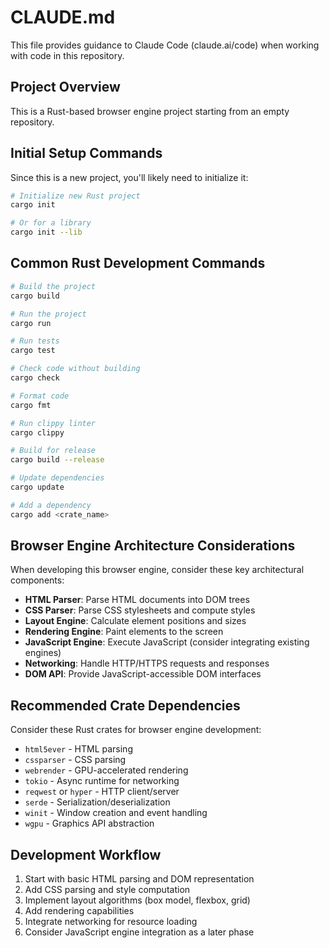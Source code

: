 # CLAUDE.md

This file provides guidance to Claude Code (claude.ai/code) when working with code in this repository.

## Project Overview

This is a Rust-based browser engine project starting from an empty repository.

## Initial Setup Commands

Since this is a new project, you'll likely need to initialize it:

```bash
# Initialize new Rust project
cargo init

# Or for a library
cargo init --lib
```

## Common Rust Development Commands

```bash
# Build the project
cargo build

# Run the project
cargo run

# Run tests
cargo test

# Check code without building
cargo check

# Format code
cargo fmt

# Run clippy linter
cargo clippy

# Build for release
cargo build --release

# Update dependencies
cargo update

# Add a dependency
cargo add <crate_name>
```

## Browser Engine Architecture Considerations

When developing this browser engine, consider these key architectural components:

- **HTML Parser**: Parse HTML documents into DOM trees
- **CSS Parser**: Parse CSS stylesheets and compute styles
- **Layout Engine**: Calculate element positions and sizes
- **Rendering Engine**: Paint elements to the screen
- **JavaScript Engine**: Execute JavaScript (consider integrating existing engines)
- **Networking**: Handle HTTP/HTTPS requests and responses
- **DOM API**: Provide JavaScript-accessible DOM interfaces

## Recommended Crate Dependencies

Consider these Rust crates for browser engine development:

- `html5ever` - HTML parsing
- `cssparser` - CSS parsing
- `webrender` - GPU-accelerated rendering
- `tokio` - Async runtime for networking
- `reqwest` or `hyper` - HTTP client/server
- `serde` - Serialization/deserialization
- `winit` - Window creation and event handling
- `wgpu` - Graphics API abstraction

## Development Workflow

1. Start with basic HTML parsing and DOM representation
2. Add CSS parsing and style computation
3. Implement layout algorithms (box model, flexbox, grid)
4. Add rendering capabilities
5. Integrate networking for resource loading
6. Consider JavaScript engine integration as a later phase